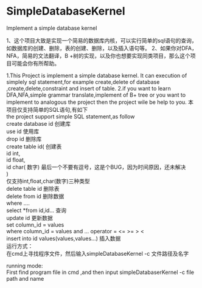 # SimpleDatabaseKernel
Implement a simple database kernel

1、这个项目大致是实现一个简易的数据库内核，可以实行简单的sql语句的查询，如数据库的创建、删除，表的创建、删除，以及插入语句等。
2、如果你对DFA，NFA，简易的文法翻译，B +树的实现，以及你也想要实现同类项目，那么这个项目可能会你有所帮助。

1.This Project is implement a simple database kernel. It can  execution of simplely sql statement,for example create,delete of database ,create,delete,constraint and insert of table.
2.if you want to learn DFA,NFA,simple grammar translate,implement of B+ tree or you want to implement to analogous the project then the project wile be help to you.
本项目仅支持简单的SQL语句,有如下   
the project support simple SQL statement,as follow   
create database id  创建库  
use id  使用库  
drop id  删除库  
create table id(  创建表   
id int,   
id float,  
id char( 数字)   最后一个不要有逗号，这是个BUG，因为时间原因，还未解决  
)  
仅支持int,float,char(数字)三种类型  
delete table id  删除表  
delete from id 删除数据  
where ….  
select *from  id,id...  查询  
update id  更新数据  
set column_id = values    
where column_id = values and ... operator = <= >= > <    
insert into id values(values,values...)  插入数据  
运行方式：  
在cmd上寻找程序文件，然后输入simpleDatabaseKernel -c 文件路径及名字   

running mode:  
First find program file in cmd ,and then input simpleDatabaserKernel -c file path and name  
